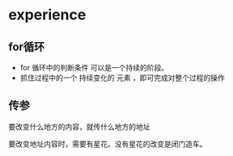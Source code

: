 # experience
## for循环 
* for 循环中的判断条件 可以是一个持续的阶段。
* 抓住过程中的一个 持续变化的 元素 ，即可完成对整个过程的操作


## 传参
要改变什么地方的内容，就传什么地方的地址

要改变地址内容时，需要有星花。没有星花的改变是闭门造车。
